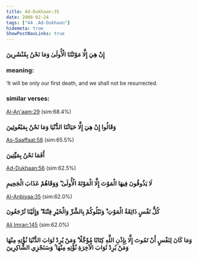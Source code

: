 ```yaml
---
title: Ad-Dukhaan:35
date: 2008-02-24
tags: ["44 .Ad-Dukhaan"]
hidemeta: true 
ShowPostNavLinks: true 
---
```

### إِنْ هِيَ إِلَّا مَوْتَتُنَا الْأُولَىٰ وَمَا نَحْنُ بِمُنْشَرِينَ
### meaning: 
‘It will be only our first death, and we shall not be resurrected.
### similar verses: 

[Al-An'aam:29](/6/29) (sim:68.4%)

### وَقَالُوا إِنْ هِيَ إِلَّا حَيَاتُنَا الدُّنْيَا وَمَا نَحْنُ بِمَبْعُوثِينَ

[As-Saaffaat:58](/37/58) (sim:65.5%)

### أَفَمَا نَحْنُ بِمَيِّتِينَ

[Ad-Dukhaan:56](/44/56) (sim:62.5%)

### لَا يَذُوقُونَ فِيهَا الْمَوْتَ إِلَّا الْمَوْتَةَ الْأُولَىٰ ۖ وَوَقَاهُمْ عَذَابَ الْجَحِيمِ

[Al-Anbiyaa:35](/21/35) (sim:62.0%)

### كُلُّ نَفْسٍ ذَائِقَةُ الْمَوْتِ ۗ وَنَبْلُوكُمْ بِالشَّرِّ وَالْخَيْرِ فِتْنَةً ۖ وَإِلَيْنَا تُرْجَعُونَ

[Ali Imran:145](/3/145) (sim:62.0%)

### وَمَا كَانَ لِنَفْسٍ أَنْ تَمُوتَ إِلَّا بِإِذْنِ اللَّهِ كِتَابًا مُؤَجَّلًا ۗ وَمَنْ يُرِدْ ثَوَابَ الدُّنْيَا نُؤْتِهِ مِنْهَا وَمَنْ يُرِدْ ثَوَابَ الْآخِرَةِ نُؤْتِهِ مِنْهَا ۚ وَسَنَجْزِي الشَّاكِرِينَ

